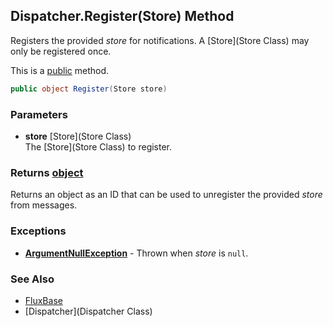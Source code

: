 Dispatcher.Register(Store) Method
---------------------------------

Registers the provided _store_ for notifications. A [Store](Store Class) may only be registered once.

This is a [public](https://docs.microsoft.com/dotnet/csharp/language-reference/keywords/public) method.

```c#
public object Register(Store store)
```

### Parameters
* __store__ [Store](Store Class)\
The [Store](Store Class) to register.

### Returns [object](https://docs.microsoft.com/dotnet/api/system.object)
Returns an object as an ID that can be used to unregister the provided _store_ from messages.

### Exceptions
* __[ArgumentNullException](https://docs.microsoft.com/dotnet/api/system.argumentnullexception)__ - Thrown when _store_ is `null`.

### See Also
* [FluxBase](index)
* [Dispatcher](Dispatcher Class)